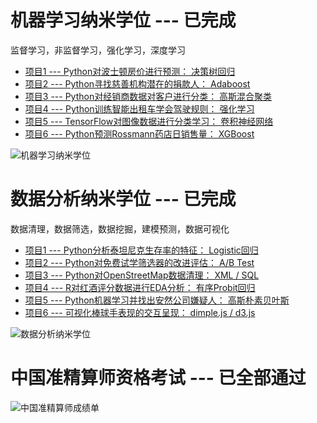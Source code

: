 # **机器学习纳米学位 --- 已完成**

监督学习，非监督学习，强化学习，深度学习

- [项目1 --- Python对波士顿房价进行预测： 决策树回归](http://nbviewer.jupyter.org/github/Peter-Chou/data-science/blob/master/Projects/MLND_boston_housing/boston_housing.ipynb)
- [项目2 --- Python寻找慈善机构潜在的捐款人： Adaboost](http://nbviewer.jupyter.org/github/Peter-Chou/data-science/blob/master/Projects/MLND_finding_donors/finding_donors.ipynb) 
- [项目3 --- Python对经销商数据对客户进行分类： 高斯混合聚类](http://nbviewer.jupyter.org/github/Peter-Chou/data-science/blob/master/Projects/MLND_customer_segments/customer_segments.ipynb)
- [项目4 --- Python训练智能出租车学会驾驶规则： 强化学习](http://nbviewer.jupyter.org/github/Peter-Chou/data-science/blob/master/Projects/MLND_smartcab/smartcab.ipynb)
- [项目5 --- TensorFlow对图像数据进行分类学习： 卷积神经网络](http://nbviewer.jupyter.org/github/Peter-Chou/data-science/blob/master/Projects/MLND_image_classification/image_classification.ipynb)
- [项目6 --- Python预测Rossmann药店日销售量： XGBoost](http://nbviewer.jupyter.org/github/Peter-Chou/data-science/blob/master/Projects/MLND_Rossmann_Store_Sales/Rossmann_Store_Sales_Report.ipynb)

![机器学习纳米学位](https://raw.githubusercontent.com/Peter-Chou/data-science/master/Certificate/MLND_certificate_median.png)

# **数据分析纳米学位 --- 已完成** 

数据清理，数据筛选，数据挖掘，建模预测，数据可视化

- [项目1 --- Python分析泰坦尼克生存率的特征： Logistic回归](http://nbviewer.jupyter.org/github/Peter-Chou/data-science/blob/master/Projects/DAND_TitanicAnalysis/Titanic_Survival_Analysis.ipynb)
- [项目2 --- Python对免费试学筛选器的改进评估： A/B Test](http://nbviewer.jupyter.org/github/Peter-Chou/data-science/blob/master/Projects/DAND_ABtest/AB_test.ipynb)
- [项目3 --- Python对OpenStreetMap数据清理： XML / SQL](http://nbviewer.jupyter.org/github/Peter-Chou/data-science/blob/master/Projects/DAND_OSM/openstreetmap.ipynb)
- [项目4 --- R对红酒评分数据进行EDA分析： 有序Probit回归](http://nbviewer.jupyter.org/github/Peter-Chou/data-science/blob/master/Projects/DAND_EDA/EDA.ipynb)
- [项目5 --- Python机器学习并找出安然公司嫌疑人： 高斯朴素贝叶斯](http://nbviewer.jupyter.org/github/Peter-Chou/data-science/blob/master/Projects/DAND_EnronAnalyssis/Enron_project.ipynb)
- [项目6 --- 可视化棒球手表现的交互呈现： dimple.js / d3.js](http://bl.ocks.org/Peter-Chou/819e62ac1506866c9d66a4c69ea7dd83)

![数据分析纳米学位](https://raw.githubusercontent.com/Peter-Chou/data-science/master/Certificate/DAND_certificate_median.png)

# **中国准精算师资格考试 --- 已全部通过** 

![中国准精算师成绩单](https://raw.githubusercontent.com/Peter-Chou/data-science/master/Certificate/Associate%20of%20China%20Association%20of%20Actuaries_ScoreSheet_median.png)